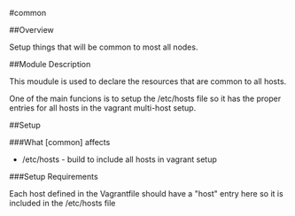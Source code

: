#common

##Overview

Setup things that will be common to most all nodes.

##Module Description

This moudule is used to declare the resources that are common to all hosts. 

One of the main funcions is to setup the /etc/hosts file so it has the proper entries for all hosts in the vagrant multi-host setup. 

##Setup

###What [common] affects

* /etc/hosts - build to include all hosts in vagrant setup

###Setup Requirements 

Each host defined in the Vagrantfile should have a "host" entry here so it is included in the /etc/hosts file
	

